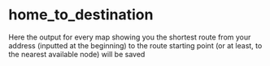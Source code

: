 # home\_to\_destination

Here the output for every map showing you the shortest route from your address (inputted at the beginning) to the route starting point (or at least, to the nearest available node) will be saved